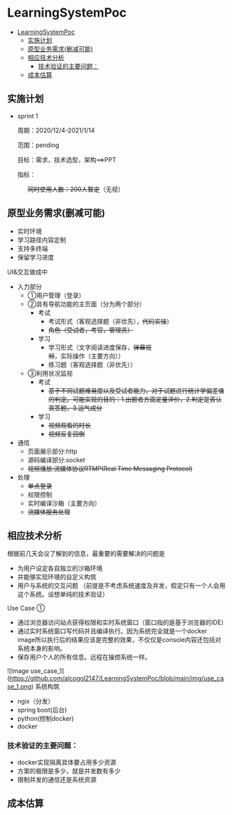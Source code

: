 # LearningSystemPoc
- [LearningSystemPoc](#learningsystempoc)
  - [实施计划](#实施计划)
  - [原型业务需求(删减可能)](#原型业务需求删减可能)
  - [相应技术分析](#相应技术分析)
    - [技术验证的主要问题：](#技术验证的主要问题)
  - [成本估算](#成本估算)
## 实施计划
- sprint 1

    周期：2020/12/4-2021/1/14

    范围：pending

    目标：需求，技术选型，架构==>PPT
    
    指标：
    
&nbsp;&nbsp;&nbsp;&nbsp;&nbsp;&nbsp;&nbsp;&nbsp;&nbsp;&nbsp;&nbsp;&nbsp;~~同时使用人数：200人暂定~~（无视）

## 原型业务需求(删减可能)
- 实时环境
- 学习路径内容定制
- 支持多终端
- 保留学习进度


UI&交互做成中


- 入力部分
    - ①用户管理（登录）
    - ②具有导航功能的主页面（分为两个部分）
      - 考试
        - 考试形式（客观选择题（非优先），~~代码实操~~）
        - ~~角色（受试者，考官，管理员）~~
      - 学习
        - 学习形式（文字阅读进度保存，~~弹幕视频~~，实际操作（主要方向））
        - 练习题（客观选择题（非优先））
    - ③利用状况监视
      - 考试
        - ~~基于不同试题难易度以及受试者能力，对于试题进行统计学偏差值的判定。可能实现的目的：1.出题者方面定量评价，2.判定是否认真答题，3.运气成分~~
      - 学习
        - ~~视频观看的时长~~
        - ~~视频反复回倒~~
- 通信
  - 页面展示部分:http
  - 源码编译部分:socket
  - ~~视频播放:流媒体协议RTMP(Real Time Messaging Protocol)~~
- 处理
  - ~~单点登录~~
  - 权限控制
  - 实时编译沙箱（主要方向）
  - ~~流媒体服务处理~~

## 相应技术分析
根据前几天会议了解到的信息，最重要的需要解决的问题是
  - 为用户设定各自独立的沙箱环境
  - 并能够实现环境的自定义构筑
  - 用户与系统的交互问题
（前提是不考虑系统速度及并发，假定只有一个人会用这个系统。设想单纯的技术验证）


Use Case ①
  - 通过浏览器访问站点获得权限和实时系统窗口（窗口指的是基于浏览器的IDE）
  - 通过实时系统窗口写代码并且编译执行。因为系统完全就是一个docker image所以执行后的结果应该是完整的效果，不仅仅是console内容还包括对系统本身的影响。
  - 保存用户个人的所有信息。远程在操控系统一样。
  
![Image use_case_1] (https://github.com/alcogol2147/LearningSystemPoc/blob/main/img/use_case_1.png)
系统构筑
  - ngix（分发）
  - spring boot(后台)
  - python(控制docker)
  - docker

### 技术验证的主要问题：
  - docker实现隔离具体要占用多少资源
  - 方案的极限是多少，就是并发数有多少
  - 限制并发的通信还是系统资源
## 成本估算


